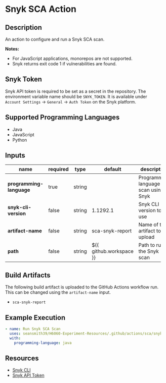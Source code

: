# Snyk SCA Action

## Description

An action to configure and run a Snyk SCA scan.

**Notes:**
- For JavaScript applications, monorepos are not supported.
- Snyk returns exit code 1 if vulnerabilities are found.

## Snyk Token

Snyk API token is required to be set as a secret in the repository. The environment variable name should be `SNYK_TOKEN`.
It is available under `Account Settings` → `General` → `Auth Token` on the Snyk platform.

## Supported Programming Languages

- Java
- JavaScript
- Python

## Inputs

| name                     | required | type   | default                 | description                                 |
|--------------------------|----------|--------|-------------------------|---------------------------------------------|
| **programming-language** | true     | string |                         | Programming language to scan using Snyk     |
| **snyk-cli-version**     | false    | string | 1.1292.1                | Snyk CLI version to use                     |
| **artifact-name**        | false    | string | sca-snyk-report         | Name of the artifact to upload              |
| **path**                 | false    | string | ${{ github.workspace }} | Path to run the Snyk scan                   |

## Build Artifacts

The following build artifact is uploaded to the GitHub Actions workflow run. This can be changed using the `artifact-name` input.
- `sca-snyk-report`

## Example Execution

```yaml
- name: Run Snyk SCA Scan
  uses: seansmith39/H6060-Experiment-Resources/.github/actions/sca/snyk
  with:
    programming-language: java
```

## Resources

- [Snyk CLI](https://docs.snyk.io/snyk-cli/commands/test)
- [Snyk API Token](https://docs.snyk.io/getting-started/how-to-obtain-and-authenticate-with-your-snyk-api-token)
